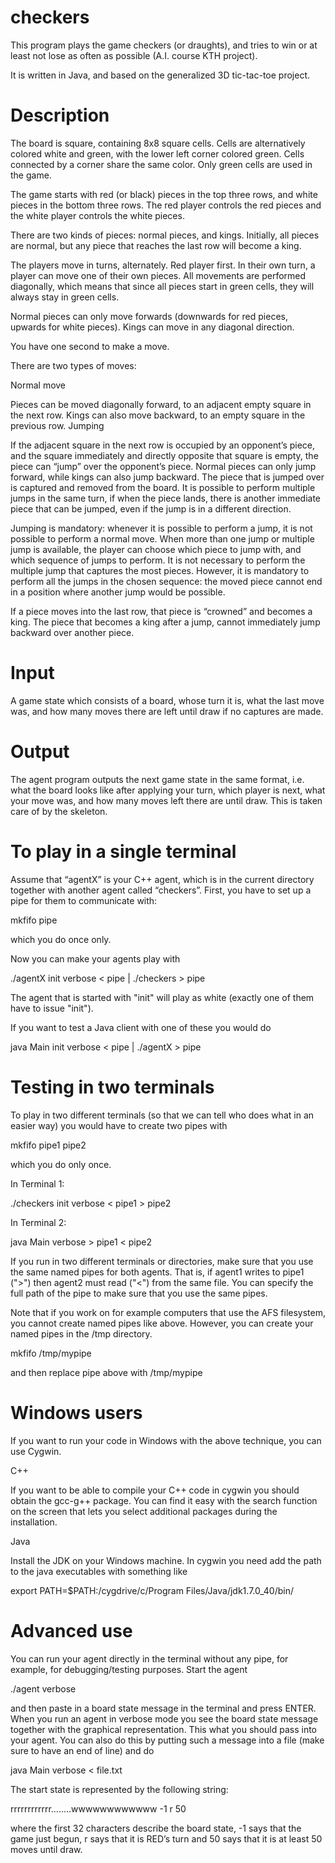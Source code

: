 # checkers
This program plays the game checkers (or draughts), and tries to win or at least not lose as often as possible (A.I. course KTH project).

It is written in Java, and based on the generalized 3D tic-tac-toe project.

# Description

The board is square, containing 8x8 square cells. Cells are alternatively colored white and green, with the lower left corner colored green. Cells connected by a corner share the same color. Only green cells are used in the game.

The game starts with red (or black) pieces in the top three rows, and white pieces in the bottom three rows. The red player controls the red pieces and the white player controls the white pieces.

There are two kinds of pieces: normal pieces, and kings. Initially, all pieces are normal, but any piece that reaches the last row will become a king.

The players move in turns, alternately. Red player first. In their own turn, a player can move one of their own pieces. All movements are performed diagonally, which means that since all pieces start in green cells, they will always stay in green cells.

Normal pieces can only move forwards (downwards for red pieces, upwards for white pieces). Kings can move in any diagonal direction.

You have one second to make a move.

There are two types of moves:

Normal move

Pieces can be moved diagonally forward, to an adjacent empty square in the next row. Kings can also move backward, to an empty square in the previous row. 
Jumping

If the adjacent square in the next row is occupied by an opponent’s piece, and the square immediately and directly opposite that square is empty, the piece can “jump” over the opponent’s piece. Normal pieces can only jump forward, while kings can also jump backward. The piece that is jumped over is captured and removed from the board. It is possible to perform multiple jumps in the same turn, if when the piece lands, there is another immediate piece that can be jumped, even if the jump is in a different direction. 

Jumping is mandatory: whenever it is possible to perform a jump, it is not possible to perform a normal move. When more than one jump or multiple jump is available, the player can choose which piece to jump with, and which sequence of jumps to perform. It is not necessary to perform the multiple jump that captures the most pieces. However, it is mandatory to perform all the jumps in the chosen sequence: the moved piece cannot end in a position where another jump would be possible.

If a piece moves into the last row, that piece is “crowned” and becomes a king. The piece that becomes a king after a jump, cannot immediately jump backward over another piece.

# Input

A game state which consists of a board, whose turn it is, what the last move was, and how many moves there are left until draw if no captures are made.

# Output

The agent program outputs the next game state in the same format, i.e. what the board looks like after applying your turn, which player is next, what your move was, and how many moves left there are until draw. This is taken care of by the skeleton.

# To play in a single terminal

Assume that “agentX” is your C++ agent, which is in the current directory together with another agent called “checkers”. First, you have to set up a pipe for them to communicate with:

mkfifo pipe

which you do once only.

Now you can make your agents play with

./agentX init verbose < pipe | ./checkers > pipe

The agent that is started with "init" will play as white (exactly one of them have to issue "init").

If you want to test a Java client with one of these you would do

java Main init verbose < pipe | ./agentX > pipe

# Testing in two terminals

To play in two different terminals (so that we can tell who does what in an easier way) you would have to create two pipes with

mkfifo pipe1 pipe2

which you do only once.

In Terminal 1:

./checkers init verbose < pipe1 > pipe2

In Terminal 2:

java Main verbose > pipe1 < pipe2

If you run in two different terminals or directories, make sure that you use the same named pipes for both agents. That is, if agent1 writes to pipe1 (">") then agent2 must read ("<") from the same file. You can specify the full path of the pipe to make sure that you use the same pipes.

Note that if you work on for example computers that use the AFS filesystem, you cannot create named pipes like above. However, you can create your named pipes in the /tmp directory.

mkfifo /tmp/mypipe

and then replace pipe above with /tmp/mypipe

# Windows users

If you want to run your code in Windows with the above technique, you can use Cygwin.

C++

If you want to be able to compile your C++ code in cygwin you should obtain the gcc-g++ package. You can find it easy with the search function on the screen that lets you select additional packages during the installation.

Java

Install the JDK on your Windows machine. In cygwin you need add the path to the java executables with something like

export PATH=\$PATH:/cygdrive/c/Program Files/Java/jdk1.7.0\_40/bin/

# Advanced use

You can run your agent directly in the terminal without any pipe, for example, for debugging/testing purposes. Start the agent

./agent verbose

and then paste in a board state message in the terminal and press ENTER. When you run an agent in verbose mode you see the board state message together with the graphical representation. This what you should pass into your agent. You can also do this by putting such a message into a file (make sure to have an end of line) and do

java Main verbose < file.txt

The start state is represented by the following string:

rrrrrrrrrrrr........wwwwwwwwwwww -1 r 50

where the first 32 characters describe the board state, -1 says that the game just begun, r says that it is RED’s turn and 50 says that it is at least 50 moves until draw.
